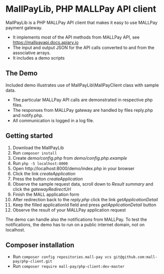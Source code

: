 MallPayLib, PHP MALLPay API client
==============================
MallPayLib is a PHP MALLPay API client that makes it easy to use MALLPay payment gateway.
* It implements most of the API methods from MALLPay API, see https://mallpayapi.docs.apiary.io
* The input and output JSON for the API calls converted to and from the associative arrays.
* It includes a demo scripts
 
The Demo
--------
Included demo illustrates use of MallPayLib\MallPayClient class with sample data.

* The particular MALLPay API calls are demonstrated in respective php files.
* The responses from MALLPay gateway are handled by files reply.php and notify.php.
* All communication is logged in a log file.<p/>
 
Getting started
---------------
1. Download the MallPayLib
2. Run `composer install`
3. Create _demo/config.php_ from _demo/config.php.example_
4. Run `php -S localhost:8000`
5. Open http://localhost:8000/demo/index.php in your browser
6. Click the link _createApplication_
7. Press the button _createApplication_
8. Observe the sample request data, scroll down to _Result summary_ and click the _gatewayRedirectUrl_
9. Finish  the MALL application form
10. After redirection back to the _reply.php_ click the link _getApplicationDetail_
11. Keep the filled applicationId field and press _getApplicationDetail_ button
12. Observe the result of your MALLPay application request

The demo can handle also the notifications from MALLPay. To test the notifications, the demo has to run on a public internet domain, not on localhost.   

Composer installation
---------------
* Run `composer config repositories.mall-pay vcs git@github.com:mall-pay/php-client.git`
* Run `composer require mall-pay/php-client:dev-master`
